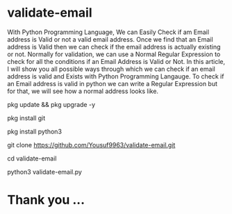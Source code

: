 # validate-email

With Python Programming Language, We can Easily Check if am Email address is Valid or not a valid email address. Once we find that an Email address is Valid then we can check if the email address is actually existing or not. Normally for validation, we can use a Normal Regular Expression to check for all the conditions if an Email Address is Valid or Not. In this article, I will show you all possible ways through which we can check if an email address is valid and Exists with Python Programming Langauge. To check if an Email address is valid in python we can write a Regular Expression but for that, we will see how a normal address looks like. 

pkg update && pkg upgrade -y

pkg install git

pkg install python3

git clone https://github.com/Yousuf9963/validate-email.git

cd validate-email

python3 validate-email.py

# Thank you ...
